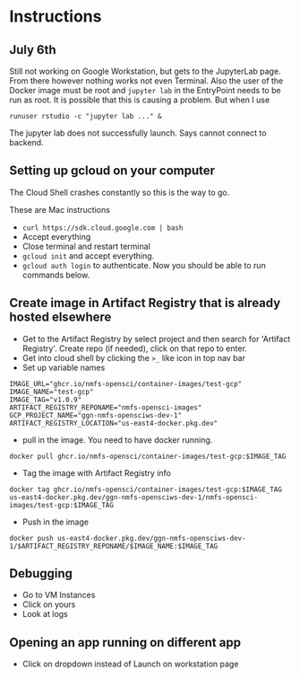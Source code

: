 # Instructions

## July 6th

Still not working on Google Workstation, but gets to the JupyterLab page. From there however nothing works not even Terminal.  Also the user of the Docker image must be root and `jupyter lab` in the EntryPoint needs to be run as root. It is possible that this is causing a problem. But when I use 
```
runuser rstudio -c "jupyter lab ..." &
```
The jupyter lab does not successfully launch. Says cannot connect to backend.



## Setting up gcloud on your computer

The Cloud Shell crashes constantly so this is the way to go.

These are Mac instructions

* `curl https://sdk.cloud.google.com | bash`
* Accept everything
* Close terminal and restart terminal
* `gcloud init` and accept everything.
* `gcloud auth login` to authenticate. Now you should be able to run commands below.

## Create image in Artifact Registry that is already hosted elsewhere

* Get to the Artifact Registry by select project and then search for 'Artifact Registry'. Create repo (if needed), click on that repo to enter.
* Get into cloud shell by clicking the `>_` like icon in top nav bar
* Set up variable names
```
IMAGE_URL="ghcr.io/nmfs-opensci/container-images/test-gcp"
IMAGE_NAME="test-gcp"
IMAGE_TAG="v1.0.9"
ARTIFACT_REGISTRY_REPONAME="nmfs-opensci-images"
GCP_PROJECT_NAME="ggn-nmfs-opensciws-dev-1"
ARTIFACT_REGISTRY_LOCATION="us-east4-docker.pkg.dev"
```
* pull in the image. You need to have docker running.
```
docker pull ghcr.io/nmfs-opensci/container-images/test-gcp:$IMAGE_TAG
```

* Tag the image with Artifact Registry info
```
docker tag ghcr.io/nmfs-opensci/container-images/test-gcp:$IMAGE_TAG us-east4-docker.pkg.dev/ggn-nmfs-opensciws-dev-1/nmfs-opensci-images/test-gcp:$IMAGE_TAG
```
* Push in the image
```
docker push us-east4-docker.pkg.dev/ggn-nmfs-opensciws-dev-1/$ARTIFACT_REGISTRY_REPONAME/$IMAGE_NAME:$IMAGE_TAG
```


## Debugging

* Go to VM Instances
* Click on yours
* Look at logs

## Opening an app running on different app

* Click on dropdown instead of Launch on workstation page


